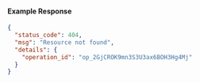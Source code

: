 
#### Example Response
```json
{
  "status_code": 404,
  "msg": "Resource not found",
  "details": {
    "operation_id": "op_2GjCROK9mn3S3U3ax6BOH3Hg4Mj"
  }
}